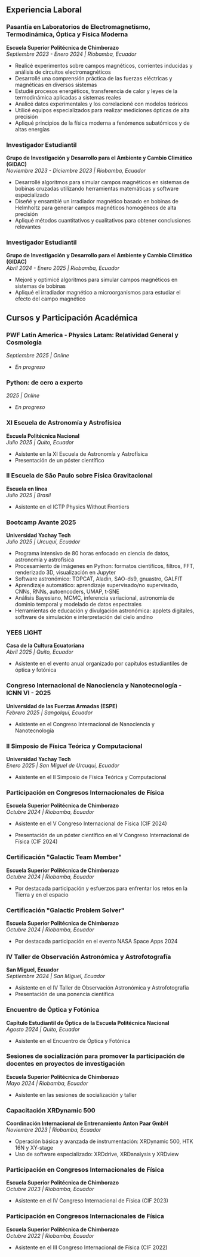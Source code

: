## Experiencia Laboral

### Pasantía en Laboratorios de Electromagnetismo, Termodinámica, Óptica y Física Moderna
**Escuela Superior Politécnica de Chimborazo**  
*Septiembre 2023 - Enero 2024 | Riobamba, Ecuador*

- Realicé experimentos sobre campos magnéticos, corrientes inducidas y análisis de circuitos electromagnéticos
- Desarrollé una comprensión práctica de las fuerzas eléctricas y magnéticas en diversos sistemas
- Estudié procesos energéticos, transferencia de calor y leyes de la termodinámica aplicadas a sistemas reales
- Analicé datos experimentales y los correlacioné con modelos teóricos
- Utilicé equipos especializados para realizar mediciones ópticas de alta precisión
- Apliqué principios de la física moderna a fenómenos subatómicos y de altas energías

### Investigador Estudiantil
**Grupo de Investigación y Desarrollo para el Ambiente y Cambio Climático (GIDAC)**  
*Noviembre 2023 - Diciembre 2023 | Riobamba, Ecuador*

- Desarrollé algoritmos para simular campos magnéticos en sistemas de bobinas cruzadas utilizando herramientas matemáticas y software especializado
- Diseñé y ensamblé un irradiador magnético basado en bobinas de Helmholtz para generar campos magnéticos homogéneos de alta precisión
- Apliqué métodos cuantitativos y cualitativos para obtener conclusiones relevantes

### Investigador Estudiantil
**Grupo de Investigación y Desarrollo para el Ambiente y Cambio Climático (GIDAC)**  
*Abril 2024 - Enero 2025 | Riobamba, Ecuador*

- Mejoré y optimicé algoritmos para simular campos magnéticos en sistemas de bobinas
- Apliqué el irradiador magnético a microorganismos para estudiar el efecto del campo magnético

## Cursos y Participación Académica

### PWF Latin America - Physics Latam: Relatividad General y Cosmología
*Septiembre 2025 | Online*

- *En progreso*

### Python: de cero a experto
*2025 | Online*

- *En progreso*

### XI Escuela de Astronomía y Astrofísica
**Escuela Politécnica Nacional**  
*Julio 2025 | Quito, Ecuador*

- Asistente en la XI Escuela de Astronomía y Astrofísica
- Presentación de un póster científico

### II Escuela de São Paulo sobre Física Gravitacional
**Escuela en línea**  
*Julio 2025 | Brasil*

- Asistente en el ICTP Physics Without Frontiers

### Bootcamp Avante 2025
**Universidad Yachay Tech**  
*Julio 2025 | Urcuquí, Ecuador*

- Programa intensivo de 80 horas enfocado en ciencia de datos, astronomía y astrofísica
- Procesamiento de imágenes en Python: formatos científicos, filtros, FFT, renderizado 3D, visualización en Jupyter
- Software astronómico: TOPCAT, Aladin, SAO-ds9, gnuastro, GALFIT
- Aprendizaje automático: aprendizaje supervisado/no supervisado, CNNs, RNNs, autoencoders, UMAP, t-SNE
- Análisis Bayesiano, MCMC, inferencia variacional, astronomía de dominio temporal y modelado de datos espectrales
- Herramientas de educación y divulgación astronómica: applets digitales, software de simulación e interpretación del cielo andino

### YEES LIGHT
**Casa de la Cultura Ecuatoriana**  
*Abril 2025 | Quito, Ecuador*

- Asistente en el evento anual organizado por capítulos estudiantiles de óptica y fotónica

### Congreso Internacional de Nanociencia y Nanotecnología - ICNN VI - 2025
**Universidad de las Fuerzas Armadas (ESPE)**  
*Febrero 2025 | Sangolquí, Ecuador*

- Asistente en el Congreso Internacional de Nanociencia y Nanotecnología


### II Simposio de Física Teórica y Computacional
**Universidad Yachay Tech**  
*Enero 2025 | San Miguel de Urcuquí, Ecuador*

- Asistente en el II Simposio de Física Teórica y Computacional


### Participación en Congresos Internacionales de Física
**Escuela Superior Politécnica de Chimborazo**  
*Octubre 2024 | Riobamba, Ecuador*

- Asistente en el V Congreso Internacional de Física (CIF 2024)

- Presentación de un póster científico en el V Congreso Internacional de Física (CIF 2024)


### Certificación "Galactic Team Member"
**Escuela Superior Politécnica de Chimborazo**  
*Octubre 2024 | Riobamba, Ecuador*

- Por destacada participación y esfuerzos para enfrentar los retos en la Tierra y en el espacio

### Certificación "Galactic Problem Solver"
**Escuela Superior Politécnica de Chimborazo**  
*Octubre 2024 | Riobamba, Ecuador*

- Por destacada participación en el evento NASA Space Apps 2024

### IV Taller de Observación Astronómica y Astrofotografía
**San Miguel, Ecuador**  
*Septiembre 2024 | San Miguel, Ecuador*

- Asistente en el IV Taller de Observación Astronómica y Astrofotografía
- Presentación de una ponencia científica


### Encuentro de Óptica y Fotónica
**Capítulo Estudiantil de Óptica de la Escuela Politécnica Nacional**  
*Agosto 2024 | Quito, Ecuador*

- Asistente en el Encuentro de Óptica y Fotónica

  
### Sesiones de socialización para promover la participación de docentes en proyectos de investigación
**Escuela Superior Politécnica de Chimborazo**  
*Mayo 2024 | Riobamba, Ecuador*

- Asistente en las sesiones de socialización y taller


### Capacitación XRDynamic 500
**Coordinación Internacional de Entrenamiento Anton Paar GmbH**  
*Noviembre 2023 | Riobamba, Ecuador*

- Operación básica y avanzada de instrumentación: XRDynamic 500, HTK 16N y XY-stage
- Uso de software especializado: XRDdrive, XRDanalysis y XRDview


### Participación en Congresos Internacionales de Física
**Escuela Superior Politécnica de Chimborazo**  
*Octubre 2023 | Riobamba, Ecuador*

- Asistente en el IV Congreso Internacional de Física (CIF 2023)


### Participación en Congresos Internacionales de Física
**Escuela Superior Politécnica de Chimborazo**  
*Octubre 2022 | Riobamba, Ecuador*

- Asistente en el III Congreso Internacional de Física (CIF 2022)

